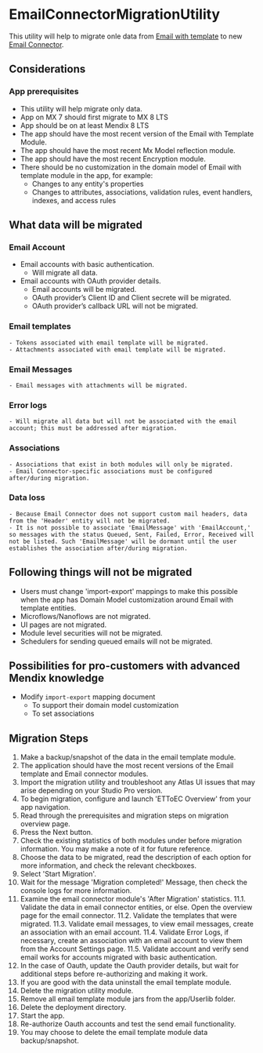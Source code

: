# EmailConnectorMigrationUtility

This utility will help to migrate onle data from [Email with template](https://marketplace.mendix.com/link/component/259) to new [Email Connector](https://marketplace.mendix.com/link/component/120739).

## Considerations

### App prerequisites 
- This utility will help migrate only data.
- App on MX 7 should first migrate to MX 8 LTS 
- App should be on at least Mendix 8 LTS
- The app should have the most recent version of the Email with Template Module.
- The app should have the most recent Mx Model reflection module. 
- The app should have the most recent Encryption module.
- There should be no customization in the domain model of Email with template module in the app, for example:
    - Changes to any entity's properties 
    - Changes to attributes, associations, validation rules, event handlers, indexes, and access rules

## What data will be migrated

### Email Account
- Email accounts with basic authentication.
    - Will migrate all data.
- Email accounts with OAuth provider details.
    - Email accounts will be migrated.
    - OAuth provider’s Client ID and Client secrete will be migrated.
    - OAuth provider’s callback URL will not be migrated. 
### Email templates
    - Tokens associated with email template will be migrated.
    - Attachments associated with email template will be migrated.
### Email Messages
    - Email messages with attachments will be migrated.
### Error logs 
    - Will migrate all data but will not be associated with the email account; this must be addressed after migration.
### Associations
    - Associations that exist in both modules will only be migrated.
    - Email Connector-specific associations must be configured after/during migration.
### Data loss
    - Because Email Connector does not support custom mail headers, data from the 'Header' entity will not be migrated.
    - It is not possible to associate 'EmailMessage' with 'EmailAccount,' so messages with the status Queued, Sent, Failed, Error, Received will not be listed. Such 'EmailMessage' will be dormant until the user establishes the association after/during migration.


## Following things will not be migrated 

- Users must change 'import-export' mappings to make this possible when the app has Domain Model customization around Email with template entities.
- Microflows/Nanoflows are not migrated.
- UI pages are not migrated.
- Module level securities will not be migrated.
- Schedulers for sending queued emails will not be migrated.

## Possibilities for pro-customers with advanced Mendix knowledge
- Modify `import-export` mapping document 
    - To support their domain model customization 
    - To set associations

## Migration Steps

1. Make a backup/snapshot of the data in the email template module.
2. The application should have the most recent versions of the Email template and Email connector modules.
3. Import the migration utility and troubleshoot any Atlas UI issues that may arise depending on your Studio Pro version.
4. To begin migration, configure and launch 'ETToEC Overview' from your app navigation.
5. Read through the prerequisites and migration steps on migration overview page.
6. Press the Next button.
7. Check the existing statistics of both modules under before migration information. You may make a note of it for future reference.
8. Choose the data to be migrated, read the description of each option for more information, and check the relevant checkboxes.
9. Select 'Start Migration'.
10. Wait for the message 'Migration completed!' Message, then check the console logs for more information.
11. Examine the email connector module's 'After Migration' statistics.
    11.1. Validate the data in email connector entities, or else. Open the overview page for the email connector.
    11.2. Validate the templates that were migrated.
    11.3. Validate email messages, to view email messages, create an association with an email account.
    11.4. Validate Error Logs, if necessary, create an association with an email account to view them from the Account Settings page.
    11.5. Validate account and verify send email works for accounts migrated with basic authentication.
17. In the case of Oauth, update the Oauth provider details, but wait for additional steps before re-authorizing and making it work.
18. If you are good with the data uninstall the email template module.
19. Delete the migration utility module.
20. Remove all email template module jars from the app/Userlib folder.
21. Delete the deployment directory.
22. Start the app.
23. Re-authorize Oauth accounts and test the send email functionality.
24. You may choose to delete the email template module data backup/snapshot.
